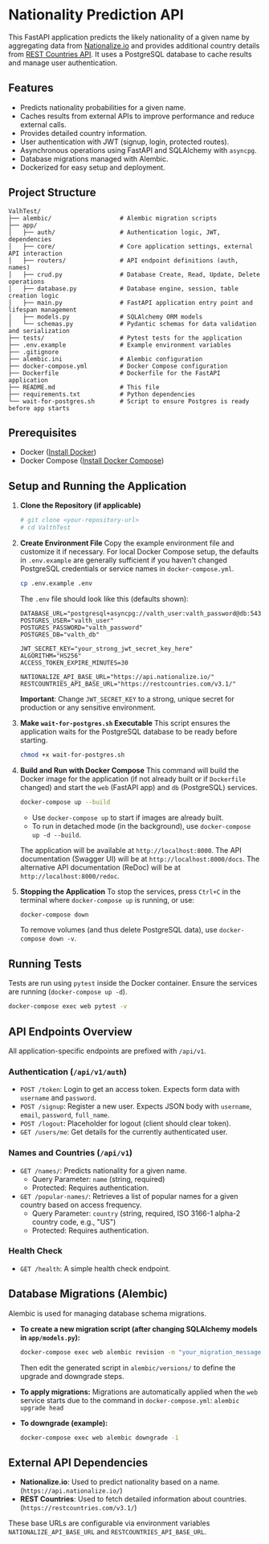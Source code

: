 # Nationality Prediction API

This FastAPI application predicts the likely nationality of a given name by aggregating data from [Nationalize.io](https://nationalize.io/) and provides additional country details from [REST Countries API](https://restcountries.com/). It uses a PostgreSQL database to cache results and manage user authentication.

## Features

- Predicts nationality probabilities for a given name.
- Caches results from external APIs to improve performance and reduce external calls.
- Provides detailed country information.
- User authentication with JWT (signup, login, protected routes).
- Asynchronous operations using FastAPI and SQLAlchemy with `asyncpg`.
- Database migrations managed with Alembic.
- Dockerized for easy setup and deployment.

## Project Structure

```
ValhTest/
├── alembic/                   # Alembic migration scripts
├── app/
│   ├── auth/                  # Authentication logic, JWT, dependencies
│   ├── core/                  # Core application settings, external API interaction
│   ├── routers/               # API endpoint definitions (auth, names)
│   ├── crud.py                # Database Create, Read, Update, Delete operations
│   ├── database.py            # Database engine, session, table creation logic
│   ├── main.py                # FastAPI application entry point and lifespan management
│   ├── models.py              # SQLAlchemy ORM models
│   └── schemas.py             # Pydantic schemas for data validation and serialization
├── tests/                     # Pytest tests for the application
├── .env.example               # Example environment variables
├── .gitignore
├── alembic.ini                # Alembic configuration
├── docker-compose.yml         # Docker Compose configuration
├── Dockerfile                 # Dockerfile for the FastAPI application
├── README.md                  # This file
├── requirements.txt           # Python dependencies
└── wait-for-postgres.sh       # Script to ensure Postgres is ready before app starts
```

## Prerequisites

- Docker ([Install Docker](https://docs.docker.com/get-docker/))
- Docker Compose ([Install Docker Compose](https://docs.docker.com/compose/install/))

## Setup and Running the Application

1.  **Clone the Repository (if applicable)**
    ```bash
    # git clone <your-repository-url>
    # cd ValthTest
    ```

2.  **Create Environment File**
    Copy the example environment file and customize it if necessary. For local Docker Compose setup, the defaults in `.env.example` are generally sufficient if you haven't changed PostgreSQL credentials or service names in `docker-compose.yml`.
    ```bash
    cp .env.example .env
    ```
    The `.env` file should look like this (defaults shown):
    ```env
    DATABASE_URL="postgresql+asyncpg://valth_user:valth_password@db:5432/valth_db"
    POSTGRES_USER="valth_user"
    POSTGRES_PASSWORD="valth_password"
    POSTGRES_DB="valth_db"

    JWT_SECRET_KEY="your_strong_jwt_secret_key_here"
    ALGORITHM="HS256"
    ACCESS_TOKEN_EXPIRE_MINUTES=30

    NATIONALIZE_API_BASE_URL="https://api.nationalize.io/"
    RESTCOUNTRIES_API_BASE_URL="https://restcountries.com/v3.1/"
    ```
    **Important**: Change `JWT_SECRET_KEY` to a strong, unique secret for production or any sensitive environment.

3.  **Make `wait-for-postgres.sh` Executable**
    This script ensures the application waits for the PostgreSQL database to be ready before starting.
    ```bash
    chmod +x wait-for-postgres.sh
    ```

4.  **Build and Run with Docker Compose**
    This command will build the Docker image for the application (if not already built or if `Dockerfile` changed) and start the `web` (FastAPI app) and `db` (PostgreSQL) services.
    ```bash
    docker-compose up --build
    ```
    - Use `docker-compose up` to start if images are already built.
    - To run in detached mode (in the background), use `docker-compose up -d --build`.

    The application will be available at `http://localhost:8000`.
    The API documentation (Swagger UI) will be at `http://localhost:8000/docs`.
    The alternative API documentation (ReDoc) will be at `http://localhost:8000/redoc`.

5.  **Stopping the Application**
    To stop the services, press `Ctrl+C` in the terminal where `docker-compose up` is running, or use:
    ```bash
    docker-compose down
    ```
    To remove volumes (and thus delete PostgreSQL data), use `docker-compose down -v`.

## Running Tests

Tests are run using `pytest` inside the Docker container. Ensure the services are running (`docker-compose up -d`).

```bash
docker-compose exec web pytest -v
```

## API Endpoints Overview

All application-specific endpoints are prefixed with `/api/v1`.

### Authentication (`/api/v1/auth`)

-   `POST /token`: Login to get an access token. Expects form data with `username` and `password`.
-   `POST /signup`: Register a new user. Expects JSON body with `username`, `email`, `password`, `full_name`.
-   `POST /logout`: Placeholder for logout (client should clear token).
-   `GET /users/me`: Get details for the currently authenticated user.

### Names and Countries (`/api/v1`)

-   `GET /names/`: Predicts nationality for a given name.
    -   Query Parameter: `name` (string, required)
    -   Protected: Requires authentication.
-   `GET /popular-names/`: Retrieves a list of popular names for a given country based on access frequency.
    -   Query Parameter: `country` (string, required, ISO 3166-1 alpha-2 country code, e.g., "US")
    -   Protected: Requires authentication.

### Health Check

-   `GET /health`: A simple health check endpoint.

## Database Migrations (Alembic)

Alembic is used for managing database schema migrations.

-   **To create a new migration script (after changing SQLAlchemy models in `app/models.py`):**
    ```bash
    docker-compose exec web alembic revision -m "your_migration_message"
    ```
    Then edit the generated script in `alembic/versions/` to define the upgrade and downgrade steps.

-   **To apply migrations:**
    Migrations are automatically applied when the `web` service starts due to the command in `docker-compose.yml`:
    `alembic upgrade head`

-   **To downgrade (example):**
    ```bash
    docker-compose exec web alembic downgrade -1 
    ```

## External API Dependencies

-   **Nationalize.io**: Used to predict nationality based on a name. (`https://api.nationalize.io/`)
-   **REST Countries**: Used to fetch detailed information about countries. (`https://restcountries.com/v3.1/`)

These base URLs are configurable via environment variables `NATIONALIZE_API_BASE_URL` and `RESTCOUNTRIES_API_BASE_URL`. 